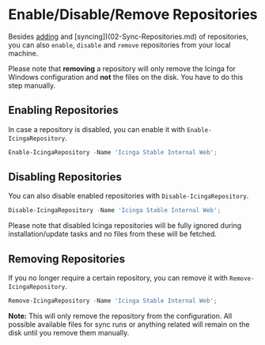 # Enable/Disable/Remove Repositories

Besides [adding](01-Add-Existing-Repositories.md) and [syncing])(02-Sync-Repositories.md) of repositories, you can also `enable`, `disable` and `remove` repositories from your local machine.

Please note that **removing** a repository will only remove the Icinga for Windows configuration and **not** the files on the disk. You have to do this step manually.

## Enabling Repositories

In case a repository is disabled, you can enable it with `Enable-IcingaRepository`.

```powershell
Enable-IcingaRepository -Name 'Icinga Stable Internal Web';
```

## Disabling Repositories

You can also disable enabled repositories with `Disable-IcingaRepository`.

```powershell
Disable-IcingaRepository -Name 'Icinga Stable Internal Web';
```

Please note that disabled Icinga repositories will be fully ignored during installation/update tasks and no files from these will be fetched.

## Removing Repositories

If you no longer require a certain repository, you can remove it with `Remove-IcingaRepository`.

```powershell
Remove-IcingaRepository -Name 'Icinga Stable Internal Web';
```

**Note:** This will only remove the repository from the configuration. All possible available files for sync runs or anything related will remain on the disk until you remove them manually.
